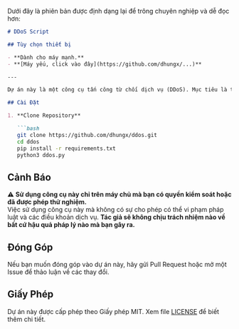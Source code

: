Dưới đây là phiên bản được định dạng lại để trông chuyên nghiệp và dễ đọc hơn:

```markdown
# DDoS Script

## Tùy chọn thiết bị

- **Dành cho máy mạnh.**
- **[Máy yếu, click vào đây](https://github.com/dhungx/...)**

---

Dự án này là một công cụ tấn công từ chối dịch vụ (DDoS). Mục tiêu là tối ưu hóa tốc độ gửi yêu cầu để tạo ra tải trọng lớn lên máy chủ mục tiêu.

## Cài Đặt

1. **Clone Repository**

   ```bash
   git clone https://github.com/dhungx/ddos.git
   cd ddos
   pip install -r requirements.txt 
   python3 ddos.py
   ```

## Cảnh Báo

⚠️ **Sử dụng công cụ này chỉ trên máy chủ mà bạn có quyền kiểm soát hoặc đã được phép thử nghiệm.**  
Việc sử dụng công cụ này mà không có sự cho phép có thể vi phạm pháp luật và các điều khoản dịch vụ.
**Tác giả sẽ không chịu trách nhiệm nào về bất cứ hậu quả pháp lý nào mà bạn gây ra.**

## Đóng Góp

Nếu bạn muốn đóng góp vào dự án này, hãy gửi Pull Request hoặc mở một Issue để thảo luận về các thay đổi.

## Giấy Phép

Dự án này được cấp phép theo Giấy phép MIT. Xem file [LICENSE](LICENSE) để biết thêm chi tiết.